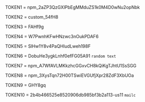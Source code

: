 TOKEN1 = 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
  
TOKEN2 = custom_54fH8

TOKEN3 = FAHf9g

TOKEN4 = W7PwnhKFwHNzwc3nOukPDAF6

TOKEN5 = SlHw1Y8v4PaQHIudLweh198F

TOKEN6 = DobuHe3ygkLnhf0efFG05A91  `random text`

TOKEN7 = 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

TOKEN8 = 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

TOKEN9 = GHY8gq

TOKEN10 = 2b4b466525e8520906db985bf3b2a113-us11 `mailc`
